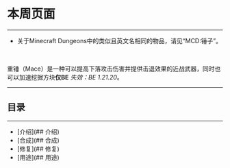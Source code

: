 # 本周页面

***

-  关于Minecraft Dungeons中的类似且英文名相同的物品，请见“MCD:锤子”。    

<br>

​    重锤（Mace）是一种可以提高下落攻击伤害并提供击退效果的近战武器，同时也可以加速挖掘方块**仅BE** *失效：BE 1.21.20*。

***

## 目录

***

 - [介绍](## 介绍)
 - [合成](## 合成)
 - [修复](## 修复)
 - [用途](## 用途)
